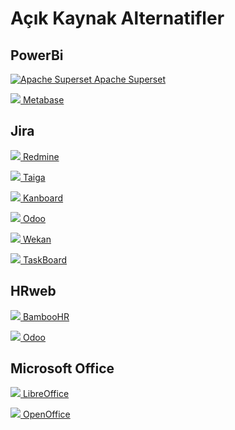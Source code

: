 # Açık Kaynak Alternatifler

## PowerBi
[![Apache Superset](https://avatars.githubusercontent.com/u/47359?s=48&v=4) Apache Superset](https://github.com/apache/superset)

[![](https://avatars.githubusercontent.com/u/10520629?s=48&v=4) Metabase](https://github.com/metabase/metabase)

## Jira
[![](https://avatars.githubusercontent.com/u/93662?s=48&v=4) Redmine](https://github.com/redmine/redmine)

[![](https://avatars.githubusercontent.com/u/6905422?s=48&v=4) Taiga](https://github.com/taigaio/taiga)

[![](https://avatars.githubusercontent.com/u/13722943?s=48&v=4) Kanboard](https://github.com/kanboard/kanboard)

[![](https://avatars.githubusercontent.com/u/6368483?s=48&v=4) Odoo](https://github.com/odoo/odoo)

[![](https://avatars.githubusercontent.com/u/11725037?s=48&v=4) Wekan](https://github.com/wekan/wekan)

[![](https://avatars.githubusercontent.com/u/419663?s=48&v=4) TaskBoard](https://github.com/kiswa/TaskBoard)

## HRweb
[![](https://avatars.githubusercontent.com/u/5740925?s=48&v=4) BambooHR](https://github.com/BambooHR)

[![](https://avatars.githubusercontent.com/u/6368483?s=48&v=4) Odoo](https://github.com/odoo/odoo)

## Microsoft Office
[![](https://avatars.githubusercontent.com/u/5824056?s=48&v=4) LibreOffice](https://github.com/LibreOffice)

[![](https://avatars.githubusercontent.com/u/47359?s=48&v=4) OpenOffice](https://github.com/apache/openoffice)
